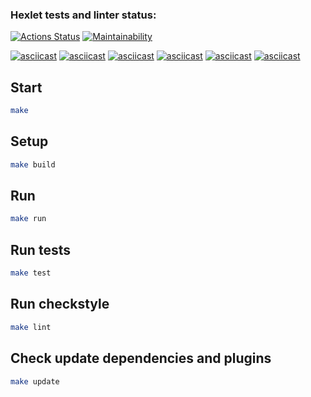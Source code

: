 ### Hexlet tests and linter status:
[![Actions Status](https://github.com/SafinMR/java-project-61/workflows/hexlet-check/badge.svg)](https://github.com/SafinMR/java-project-61/actions)
[![Maintainability](https://api.codeclimate.com/v1/badges/8ae75bfa68935bf330f1/maintainability)](https://codeclimate.com/github/SafinMR/java-project-61/maintainability)

[![asciicast](https://asciinema.org/a/v6a0Q9Rg6FuzQ1rTksVp1UlIP.svg)](https://asciinema.org/a/v6a0Q9Rg6FuzQ1rTksVp1UlIP)
[![asciicast](https://asciinema.org/a/f1Nb8JUaGNiFq8wqTqnPBOtEF.svg)](https://asciinema.org/a/f1Nb8JUaGNiFq8wqTqnPBOtEF)
[![asciicast](https://asciinema.org/a/zwcDJ0FjEU3aPFZ3WvWpAqMrO.svg)](https://asciinema.org/a/zwcDJ0FjEU3aPFZ3WvWpAqMrO)
[![asciicast](https://asciinema.org/a/o84MW0l7SFTCl1H38JRlrEwsX.svg)](https://asciinema.org/a/o84MW0l7SFTCl1H38JRlrEwsX)
[![asciicast](https://asciinema.org/a/ItNvCyP9fzVNkkoyIa62uM9xv.svg)](https://asciinema.org/a/ItNvCyP9fzVNkkoyIa62uM9xv)
[![asciicast](https://asciinema.org/a/Bh9YisLFjAttbPV15ihRWKpS0.svg)](https://asciinema.org/a/Bh9YisLFjAttbPV15ihRWKpS0)

## Start

```bash
make
```

## Setup

```bash
make build
```

## Run

```bash
make run
```

## Run tests

```bash
make test
```

## Run checkstyle

```bash
make lint
```

## Check update dependencies and plugins

```bash
make update
```

